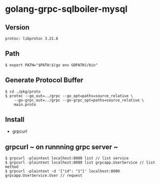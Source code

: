 # golang-grpc-sqlboiler-mysql

## Version
```
protoc: libprotoc 3.21.6
```

## Path
```
$ export PATH="$PATH:$(go env GOPATH)/bin"
```

## Generate Protocol Buffer
```
$ cd ./pkg/proto
$ protoc --go_out=../grpc --go_opt=paths=source_relative \
	--go-grpc_out=../grpc --go-grpc_opt=paths=source_relative \
	main.proto
```

## Install
 - grpcurl

## grpcurl ~ on runnning grpc server ~
```
$ grpcurl -plaintext localhost:8080 list // list service
$ grpcurl -plaintext localhost:8080 list grpcapp.UserService // list method
$ grpcurl -plaintext -d '{"id": "1"}' localhost:8080 grpcapp.UserService.User // request
```